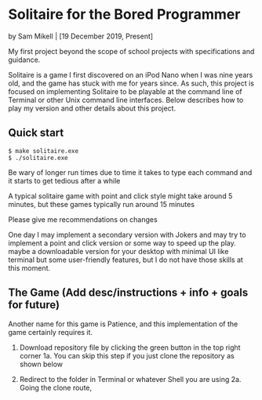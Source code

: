# Solitaire for the Bored Programmer
by Sam Mikell | [19 December 2019, Present]

My first project beyond the scope of school projects with specifications and guidance.

Solitaire is a game I first discovered on an iPod Nano when I was nine years old, and the game has stuck with me for years since.
As such, this project is focused on implementing Solitaire to be playable at the command line of Terminal or other Unix command line interfaces. Below describes how to play my version and other details about this project.

## Quick start

```console
$ make solitaire.exe
$ ./solitaire.exe
```

Be wary of longer run times due to time it takes to type each command and it starts to get tedious after a while

A typical solitaire game with point and click style might take around 5 minutes, but these games typically run around 15 minutes

Please give me recommendations on changes

One day I may implement a secondary version with Jokers and may try to implement a point and click version or some way to speed up the play. maybe a downloadable version for your desktop with minimal UI like terminal but some user-friendly features, but I do not have those skills at this moment.

## The Game (Add desc/instructions + info + goals for future)

Another name for this game is Patience, and this implementation of the game certainly requires it.


1. Download repository file by clicking the green button in the top right corner
1a. You can skip this step if you just clone the repository as shown below

2. Redirect to the folder in Terminal or whatever Shell you are using
2a. Going the clone route, 
